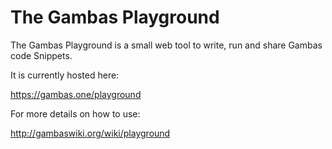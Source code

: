 # The Gambas Playground

The Gambas Playground is a small web tool to write, run and share Gambas code Snippets. 

It is currently hosted here: 

https://gambas.one/playground

For more details on how to use:

http://gambaswiki.org/wiki/playground
